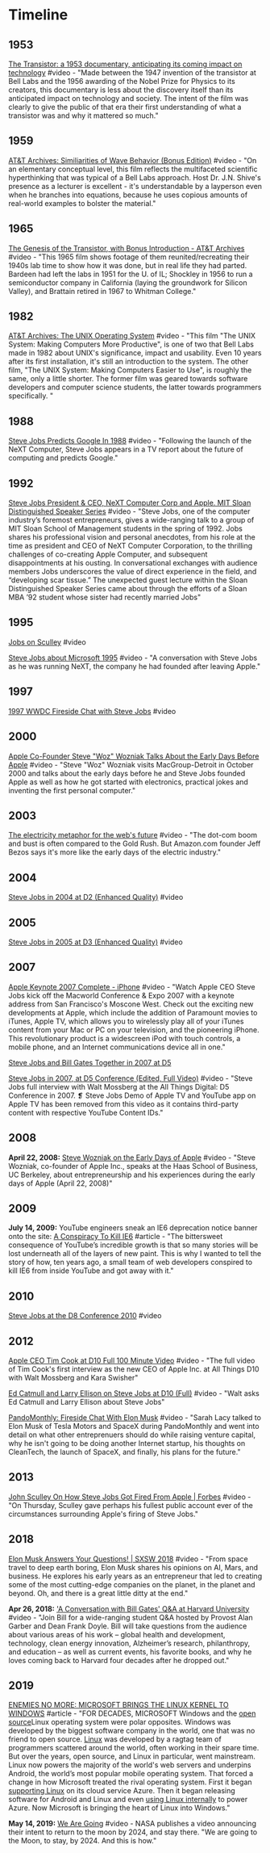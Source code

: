 # Timeline

## 1953

[The Transistor: a 1953 documentary, anticipating its coming impact on technology](https://www.youtube.com/watch?v=V9xUQWo4vN0) \#video - "Made between the 1947 invention of the transistor at Bell Labs and the 1956 awarding of the Nobel Prize for Physics to its creators, this documentary is less about the discovery itself than its anticipated impact on technology and society. The intent of the film was clearly to give the public of that era their first understanding of what a transistor was and why it mattered so much."

## 1959

[AT&T Archives: Similiarities of Wave Behavior \(Bonus Edition\)](https://www.youtube.com/watch?v=DovunOxlY1k) \#video - "On an elementary conceptual level, this film reflects the multifaceted scientific hyperthinking that was typical of a Bell Labs approach. Host Dr. J.N. Shive's presence as a lecturer is excellent - it's understandable by a layperson even when he branches into equations, because he uses copious amounts of real-world examples to bolster the material."

## 1965

[The Genesis of the Transistor, with Bonus Introduction - AT&T Archives](https://www.youtube.com/watch?v=LRJZtuqCoMw) \#video - "This 1965 film shows footage of them reunited/recreating their 1940s lab time to show how it was done, but in real life they had parted. Bardeen had left the labs in 1951 for the U. of IL; Shockley in 1956 to run a semiconductor company in California \(laying the groundwork for Silicon Valley\), and Brattain retired in 1967 to Whitman College."

## 1982

[AT&T Archives: The UNIX Operating System](https://www.youtube.com/watch?v=tc4ROCJYbm0) \#video - "This film "The UNIX System: Making Computers More Productive", is one of two that Bell Labs made in 1982 about UNIX's significance, impact and usability. Even 10 years after its first installation, it's still an introduction to the system. The other film, "The UNIX System: Making Computers Easier to Use", is roughly the same, only a little shorter. The former film was geared towards software developers and computer science students, the latter towards programmers specifically."

## 1988

[Steve Jobs Predicts Google In 1988](https://www.youtube.com/watch?v=Ir3kSyHw9Is) \#video - "Following the launch of the NeXT Computer, Steve Jobs appears in a TV report about the future of computing and predicts Google."

## 1992

[Steve Jobs President & CEO, NeXT Computer Corp and Apple. MIT Sloan Distinguished Speaker Series](https://www.youtube.com/watch?v=Gk-9Fd2mEnI) \#video - "Steve Jobs, one of the computer industry’s foremost entrepreneurs, gives a wide-ranging talk to a group of MIT Sloan School of Management students in the spring of 1992. Jobs shares his professional vision and personal anecdotes, from his role at the time as president and CEO of NeXT Computer Corporation, to the thrilling challenges of co-creating Apple Computer, and subsequent disappointments at his ousting. In conversational exchanges with audience members Jobs underscores the value of direct experience in the field, and “developing scar tissue.” The unexpected guest lecture within the Sloan Distinguished Speaker Series came about through the efforts of a Sloan MBA ’92 student whose sister had recently married Jobs"

## 1995

[Jobs on Sculley](https://www.youtube.com/watch?v=tCObyEnetFs) \#video

[Steve Jobs about Microsoft 1995](https://www.youtube.com/watch?v=IKxOywaoUKo) \#video - "A conversation with Steve Jobs as he was running NeXT, the company he had founded after leaving Apple."

## 1997

[1997 WWDC Fireside Chat with Steve Jobs](https://www.youtube.com/watch?v=6iACK-LNnzM) \#video

## 2000

[Apple Co-Founder Steve "Woz" Wozniak Talks About the Early Days Before Apple](https://www.youtube.com/watch?v=iDOYnq2qa50) \#video - "Steve "Woz" Wozniak visits MacGroup-Detroit in October 2000 and talks about the early days before he and Steve Jobs founded Apple as well as how he got started with electronics, practical jokes and inventing the first personal computer."

## 2003

[The electricity metaphor for the web's future](https://www.ted.com/talks/jeff_bezos_on_the_next_web_innovation#t-594437) \#video - "The dot-com boom and bust is often compared to the Gold Rush. But Amazon.com founder Jeff Bezos says it's more like the early days of the electric industry."

## 2004

[Steve Jobs in 2004 at D2 \(Enhanced Quality\)](https://www.youtube.com/watch?v=idhrY_3-bJs) \#video

## 2005

[Steve Jobs in 2005 at D3 \(Enhanced Quality\)](https://www.youtube.com/watch?v=IzH54FpWAP0) \#video

## 2007

[Apple Keynote 2007 Complete - iPhone](https://www.youtube.com/watch?v=VKpaK670U7s) \#video - "Watch Apple CEO Steve Jobs kick off the Macworld Conference & Expo 2007 with a keynote address from San Francisco's Moscone West. Check out the exciting new developments at Apple, which include the addition of Paramount movies to iTunes, Apple TV, which allows you to wirelessly play all of your iTunes content from your Mac or PC on your television, and the pioneering iPhone. This revolutionary product is a widescreen iPod with touch controls, a mobile phone, and an Internet communications device all in one."

[Steve Jobs and Bill Gates Together in 2007 at D5](https://www.youtube.com/watch?v=ZWaX1g_2SSQ)

[Steve Jobs in 2007, at D5 Conference \(Edited, Full Video\)](https://www.youtube.com/watch?v=WktCKB-QMkk) \#video - "Steve Jobs full interview with Walt Mossberg at the All Things Digital: D5 Conference in 2007. ❡ Steve Jobs Demo of Apple TV and YouTube app on Apple TV has been removed from this video as it contains third-party content with respective YouTube Content IDs."

## 2008

**April 22, 2008:** [Steve Wozniak on the Early Days of Apple](https://www.youtube.com/watch?v=5WBX6SACViI) \#video - "Steve Wozniak, co-founder of Apple Inc., speaks at the Haas School of Business, UC Berkeley, about entrepreneurship and his experiences during the early days of Apple \(April 22, 2008\)"

## 2009

**July 14, 2009:** YouTube engineers sneak an IE6 deprecation notice banner onto the site: [A Conspiracy To Kill IE6](http://blog.chriszacharias.com/a-conspiracy-to-kill-ie6) \#article - "The bittersweet consequence of YouTube’s incredible growth is that so many stories will be lost underneath all of the layers of new paint. This is why I wanted to tell the story of how, ten years ago, a small team of web developers conspired to kill IE6 from inside YouTube and got away with it."

## 2010

[Steve Jobs at the D8 Conference 2010](https://www.youtube.com/watch?v=a0AZLPqjpkg) \#video

## 2012

[Apple CEO Tim Cook at D10 Full 100 Minute Video](https://www.youtube.com/watch?v=eUAPHgiEniQ&t=3s) \#video - "The full video of Tim Cook's first interview as the new CEO of Apple Inc. at All Things D10 with Walt Mossberg and Kara Swisher"

[Ed Catmull and Larry Ellison on Steve Jobs at D10 \(Full\)](https://www.youtube.com/watch?v=B7p2u_hMqK4) \#video - "Walt asks Ed Catmull and Larry Ellison about Steve Jobs"

[PandoMonthly: Fireside Chat With Elon Musk](https://www.youtube.com/watch?v=uegOUmgKB4E) \#video - "Sarah Lacy talked to Elon Musk of Tesla Motors and SpaceX during PandoMonthly and went into detail on what other entreprenuers should do while raising venture capital, why he isn't going to be doing another Internet startup, his thoughts on CleanTech, the launch of SpaceX, and finally, his plans for the future."

## 2013

[John Sculley On How Steve Jobs Got Fired From Apple \| Forbes](https://www.youtube.com/watch?v=f8V4XhtQ4H8) \#video - "On Thursday, Sculley gave perhaps his fullest public account ever of the circumstances surrounding Apple's firing of Steve Jobs."

## 2018

[Elon Musk Answers Your Questions! \| SXSW 2018](https://www.youtube.com/watch?v=kzlUyrccbos) \#video - "From space travel to deep earth boring, Elon Musk shares his opinions on AI, Mars, and business. He explores his early years as an entrepreneur that led to creating some of the most cutting-edge companies on the planet, in the planet and beyond. Oh, and there is a great little ditty at the end."

**Apr 26, 2018:** ['A Conversation with Bill Gates' Q&A at Harvard University](https://www.youtube.com/watch?v=ofQMbC2e_as) \#video - "Join Bill for a wide-ranging student Q&A hosted by Provost Alan Garber and Dean Frank Doyle. Bill will take questions from the audience about various areas of his work – global health and development, technology, clean energy innovation, Alzheimer’s research, philanthropy, and education – as well as current events, his favorite books, and why he loves coming back to Harvard four decades after he dropped out."

## 2019

[ENEMIES NO MORE: MICROSOFT BRINGS THE LINUX KERNEL TO WINDOWS](https://www.wired.com/story/enemies-no-more-microsoft-brings-linux-kernel-windows/) \#article - "FOR DECADES, MICROSOFT Windows and the [open source](https://www.wired.com/story/wired-guide-open-source-software/)Linux operating system were polar opposites. Windows was developed by the biggest software company in the world, one that was no friend to open source. [Linux](https://www.wired.com/tag/linux/) was developed by a ragtag team of programmers scattered around the world, often working in their spare time. But over the years, open source, and Linux in particular, went mainstream. Linux now powers the majority of the world's web servers and underpins Android, the world’s most popular mobile operating system. That forced a change in how Microsoft treated the rival operating system. First it began [supporting Linux](https://www.wired.com/2012/05/microsoft-linux/) on its cloud service Azure. Then it began releasing software for Android and Linux and even [using Linux internally](https://www.wired.com/2016/03/now-can-use-linux-just-like-microsoft/) to power Azure. Now Microsoft is bringing the heart of Linux into Windows."

**May 14, 2019:** [We Are Going](https://www.youtube.com/watch?v=vl6jn-DdafM&feature=youtu.be) \#video - NASA publishes a video announcing their intent to return to the moon by 2024, and stay there. "We are going to the Moon, to stay, by 2024. And this is how."

